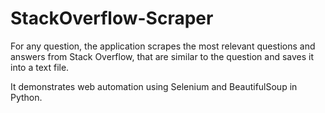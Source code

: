 # StackOverflow-Scraper

For any question, the application scrapes the most relevant questions and answers from Stack Overflow, that are similar to the question and saves it into a text file.

It demonstrates web automation using Selenium and BeautifulSoup in Python.